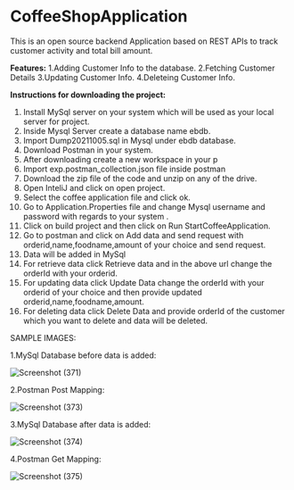 # CoffeeShopApplication

This is an open source backend Application based on REST APIs to track customer activity and total bill amount.

**Features:**
1.Adding Customer Info to the database.
2.Fetching Customer Details
3.Updating Customer Info.
4.Deleteing Customer Info.

**Instructions for downloading the project:**

1. Install MySql server on your system which will be used as your  local server for project.
2. Inside Mysql Server create a database name ebdb.
3. Import Dump20211005.sql in Mysql under ebdb database.
4. Download Postman in your system.
5. After downloading create a new workspace in your p
6. Import exp.postman_collection.json file inside postman
7. Download the zip file of the code and unzip on any of the drive.
8. Open InteliJ and click on open project.
9. Select the coffee application file and click ok.
10. Go to Application.Properties file and change Mysql username and password with regards to your system .
11. Click on build project and then click on Run StartCoffeeApplication.
12. Go to postman and click on Add data and send request with orderid,name,foodname,amount of your choice and send request.
13. Data will be added in MySql
14. For retrieve data click Retrieve data and in the above url change the orderId with your orderid.
15. For updating data click Update Data change the orderId with your orderid of your choice and then provide updated orderid,name,foodname,amount.
16. For deleting data click Delete Data and provide orderId of the customer which you want to delete and data will be deleted. 

SAMPLE IMAGES: 

1.MySql Database before data is added:

![Screenshot (371)](https://user-images.githubusercontent.com/64826389/135967464-3a94dd23-d818-453c-bf4a-045b38cf97f7.png)

2.Postman Post Mapping:

![Screenshot (373)](https://user-images.githubusercontent.com/64826389/135967905-2403adb0-6e19-435e-8b81-06c834a85f8d.png)


3.MySql Database after data is added:

![Screenshot (374)](https://user-images.githubusercontent.com/64826389/135967734-04dd2ae7-ef9d-44be-b5e6-92757f197502.png)

4.Postman Get Mapping:

![Screenshot (375)](https://user-images.githubusercontent.com/64826389/135967838-1334d226-987f-4839-9cd1-1d97bb007790.png)

